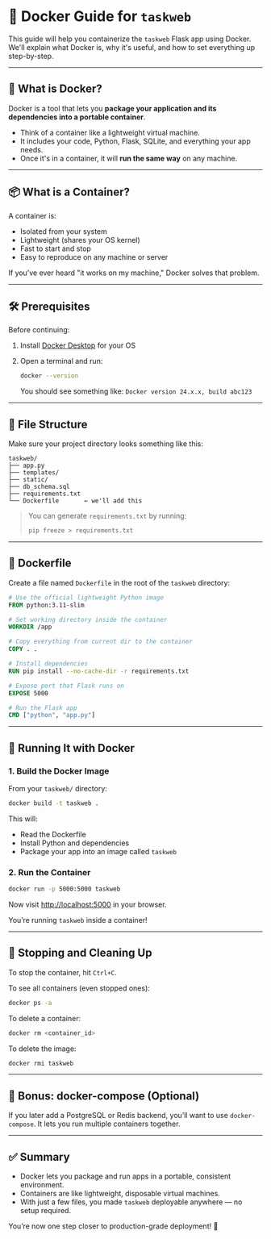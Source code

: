 # 🐳 Docker Guide for `taskweb`

This guide will help you containerize the `taskweb` Flask app using Docker. We'll explain what Docker is, why it's useful, and how to set everything up step-by-step.

---

## 🚀 What is Docker?

Docker is a tool that lets you **package your application and its dependencies into a portable container**.

- Think of a container like a lightweight virtual machine.
- It includes your code, Python, Flask, SQLite, and everything your app needs.
- Once it's in a container, it will **run the same way** on any machine.

---

## 📦 What is a Container?

A container is:
- Isolated from your system
- Lightweight (shares your OS kernel)
- Fast to start and stop
- Easy to reproduce on any machine or server

If you’ve ever heard "it works on my machine," Docker solves that problem.

---

## 🛠️ Prerequisites

Before continuing:
1. Install [Docker Desktop](https://www.docker.com/products/docker-desktop) for your OS
2. Open a terminal and run:

   ```bash
   docker --version
   ```

   You should see something like: `Docker version 24.x.x, build abc123`

---

## 📁 File Structure

Make sure your project directory looks something like this:

```
taskweb/
├── app.py
├── templates/
├── static/
├── db_schema.sql
├── requirements.txt
└── Dockerfile       ← we'll add this
```

> You can generate `requirements.txt` by running:
> ```bash
> pip freeze > requirements.txt
> ```

---

## 🧾 Dockerfile

Create a file named `Dockerfile` in the root of the `taskweb` directory:

```Dockerfile
# Use the official lightweight Python image
FROM python:3.11-slim

# Set working directory inside the container
WORKDIR /app

# Copy everything from current dir to the container
COPY . .

# Install dependencies
RUN pip install --no-cache-dir -r requirements.txt

# Expose port that Flask runs on
EXPOSE 5000

# Run the Flask app
CMD ["python", "app.py"]
```

---

## 🧪 Running It with Docker

### 1. Build the Docker Image

From your `taskweb/` directory:

```bash
docker build -t taskweb .
```

This will:
- Read the Dockerfile
- Install Python and dependencies
- Package your app into an image called `taskweb`

### 2. Run the Container

```bash
docker run -p 5000:5000 taskweb
```

Now visit [http://localhost:5000](http://localhost:5000) in your browser.

You’re running `taskweb` inside a container!

---

## 🧹 Stopping and Cleaning Up

To stop the container, hit `Ctrl+C`.

To see all containers (even stopped ones):

```bash
docker ps -a
```

To delete a container:

```bash
docker rm <container_id>
```

To delete the image:

```bash
docker rmi taskweb
```

---

## 🧰 Bonus: docker-compose (Optional)

If you later add a PostgreSQL or Redis backend, you’ll want to use `docker-compose`. It lets you run multiple containers together.

---

## ✅ Summary

- Docker lets you package and run apps in a portable, consistent environment.
- Containers are like lightweight, disposable virtual machines.
- With just a few files, you made `taskweb` deployable anywhere — no setup required.

You’re now one step closer to production-grade deployment! 🚀
